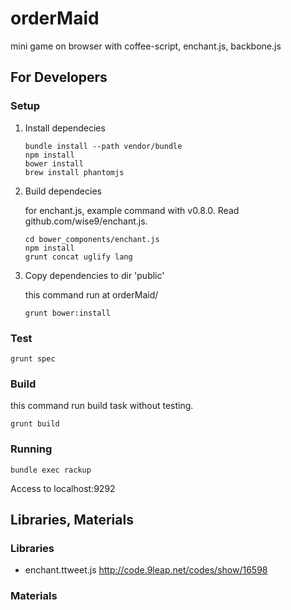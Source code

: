 orderMaid
=========

mini game on browser with coffee-script, enchant.js, backbone.js

## For Developers

### Setup

1. Install dependecies

	```
	bundle install --path vendor/bundle
	npm install
	bower install
	brew install phantomjs
	```

1. Build dependecies

	for enchant.js, example command with v0.8.0.
	Read github.com/wise9/enchant.js.

	```
	cd bower_components/enchant.js
	npm install
	grunt concat uglify lang
	```

1. Copy dependencies to dir 'public'

	this command run at orderMaid/

	```
	grunt bower:install
	```

### Test

```
grunt spec
```

### Build

this command run build task without testing.

```
grunt build
```

### Running

```
bundle exec rackup
```

Access to localhost:9292

## Libraries, Materials

### Libraries

- enchant.ttweet.js
	http://code.9leap.net/codes/show/16598

### Materials